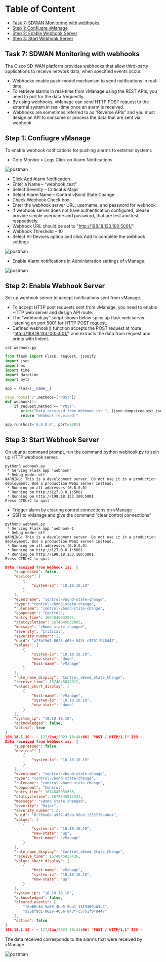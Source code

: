 # Table of Content

* [Task 7: SDWAN Monitoring with webhooks](#task-7-sdwan-monitoring-with-webhooks)
* [Step 1: Confiugre vManage](#step-1-confiugre-vmanage)
* [Step 2: Enable Webhook Server](#step-2-enable-webhook-server)
* [Step 3: Start Webhook Server](#step-3-start-webhook-server)

## Task 7: SDWAN Monitoring with webhooks

The Cisco SD-WAN platform provides webhooks that allow third-party applications to receive network data, when specified events occur.

* Webhooks enable push-model mechanism to send notifications in real-time.
* To retrieve alarms in real-time from vManage using the REST APIs, you need to poll for the data frequently.
* By using webhooks, vManage can send HTTP POST request to the external system in real-time once an alarm is received.
* Webhooks are sometimes referred to as “Reverse APIs” and you must design an API to consume or process the data that are sent via webhook.

## Step 1: Confiugre vManage

To enable webhook notifications for pushing alarms to external systems

* Goto Monitor > Logs Click on Alarm Notifications

 ![postman](/images/wh1.png)

* Click Add Alarm Notification
* Enter a Name – “webhook_test”
* Select Severity – Critical & Major
* Select Alarm Name – Control vBond State Change
* Check Webhook Check box
* Enter the webhook server URL, username, and password for webhook
* If webhook server does not have authentication configured, please provide simple username and password, that are test and test, respectively.
* Webhook URL should be set to "http://198.18.133.100:5001/"
* Webhook Threshold – 10
* Select All Devices option and click Add to complete the webhook settings

![postman](/images/wh2.png)

* Enable Alarm notifications in Administration settings of vManage.

![postman](/images/wh3.png)

## Step 2: Enable Webhook Server

Set up webhook server to accept notifications sent from vManage.

* To accept HTTP post requests sent from vManage, you need to enable HTTP web server and design API route.
* The “webhook.py” script shown below spins up flask web server listening on port 5001 for HTTP POST request.
* Defined webhook() function accepts the POST request at route "http://198.18.133.100:5001/" and extracts the data from request and prints with Indent.

```code
cat webhook.py 
```

```python
from flask import Flask, request, jsonify
import json
import os
import time
import datetime
import pytz

app = Flask(__name__)

@app.route('/',methods=['POST'])
def webhook():
    if request.method == 'POST':
       print("Data received from Webhook is: ", (json.dumps(request.json, indent=4)))
       return "Webhook received!"

app.run(host='0.0.0.0', port=5001)
```

## Step 3: Start Webhook Server

On ubuntu command prompt, run the command python webhook.py to spin up HTTP webhook server.

```code
python3 webhook.py 
 * Serving Flask app 'webhook'
 * Debug mode: off
WARNING: This is a development server. Do not use it in a production deployment. Use a production WSGI server instead.
 * Running on all addresses (0.0.0.0)
 * Running on http://127.0.0.1:5001
 * Running on http://198.18.133.100:5001
Press CTRL+C to quit
```

* Trigger alarm by clearing control connections on vManage
* SSH to vManage and give the command “clear control connections”

```code
python3 webhook.py 
 * Serving Flask app 'webhook-1'
 * Debug mode: off
WARNING: This is a development server. Do not use it in a production deployment. Use a production WSGI server instead.
 * Running on all addresses (0.0.0.0)
 * Running on http://127.0.0.1:5001
 * Running on http://198.18.133.100:5001
Press CTRL+C to quit
```

```json
Data received from Webhook is:  {
    "suppressed": false,
    "devices": [
        {
            "system-ip": "10.10.10.10"
        }
    ],
    "eventname": "control-vbond-state-change",
    "type": "control-vbond-state-change",
    "rulename": "control-vbond-state-change",
    "component": "Control",
    "entry_time": 1674845032974,
    "statcycletime": 1674845032885,
    "message": "vBond state changed",
    "severity": "Critical",
    "severity_number": 1,
    "uuid": "a25bf9d1-8628-465e-943f-c5761f948447",
    "values": [
        {
            "system-ip": "10.10.10.10",
            "new-state": "down",
            "host-name": "vManage"
        }
    ],
    "rule_name_display": "Control_vBond_State_Change",
    "receive_time": 1674845032912,
    "values_short_display": [
        {
            "host-name": "vManage",
            "system-ip": "10.10.10.10",
            "new-state": "down"
        }
    ],
    "system_ip": "10.10.10.10",
    "acknowledged": false,
    "active": true
}
198.18.1.10 - - [27/Jan/2023 18:44:06] "POST / HTTP/1.1" 200 -
Data received from Webhook is:  {
    "suppressed": false,
    "devices": [
        {
            "system-ip": "10.10.10.10"
        }
    ],
    "eventname": "control-vbond-state-change",
    "type": "control-vbond-state-change",
    "rulename": "control-vbond-state-change",
    "component": "Control",
    "entry_time": 1674845033633,
    "statcycletime": 1674845033432,
    "message": "vBond state changed",
    "severity": "Major",
    "severity_number": 2,
    "uuid": "0c76be0a-a9f7-45ea-90ed-12327f9e40e4",
    "values": [
        {
            "system-ip": "10.10.10.10",
            "new-state": "up",
            "host-name": "vManage"
        }
    ],
    "rule_name_display": "Control_vBond_State_Change",
    "receive_time": 1674845033436,
    "values_short_display": [
        {
            "host-name": "vManage",
            "system-ip": "10.10.10.10",
            "new-state": "up"
        }
    ],
    "system_ip": "10.10.10.10",
    "acknowledged": false,
    "cleared_events": [
        "f6e68c6b-5a58-4be5-9ba1-1319469bb3c4",
        "a25bf9d1-8628-465e-943f-c5761f948447"
    ],
    "active": false
}
198.18.1.10 - - [27/Jan/2023 18:44:06] "POST / HTTP/1.1" 200 -
```

The data received corresponds to the alarms that were received by vManage

![postman](/images/wh4.png)
